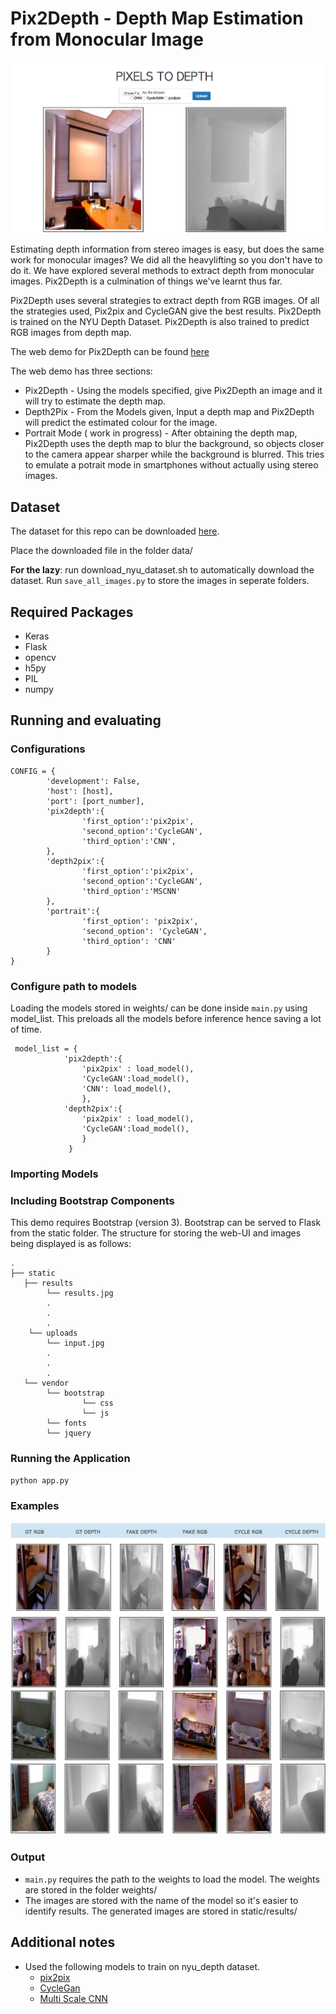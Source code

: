 # Pix2Depth - Depth Map Estimation from Monocular Image

<div style="text-align:center"><img src ="images_readme/landing.png" /></div>

Estimating depth information from stereo images is easy, but does the same work for monocular images?
We did all the heavylifting so you don't have to do it. We have explored several methods to extract depth from monocular images. Pix2Depth is a culmination of things we've learnt thus far.

Pix2Depth uses several strategies to extract depth from RGB images. Of all the strategies used, Pix2pix and CycleGAN give the best results. Pix2Depth is trained on the NYU Depth Dataset. Pix2Depth is also trained to predict RGB images from depth map.

The web demo for Pix2Depth can be found [here](http://128.143.63.199:8010/)

The web demo has three sections:
* Pix2Depth - Using the models specified, give Pix2Depth an image and it will try to estimate the depth map.
* Depth2Pix - From the Models given, Input a depth map and Pix2Depth will predict the estimated colour for the image.
* Portrait Mode ( work in progress) - After obtaining the depth map, Pix2Depth uses the depth map to blur the background, so objects closer to the camera appear sharper while the background is blurred. This tries to emulate a potrait mode in smartphones without actually using stereo images.


## Dataset
The dataset for this repo can be downloaded [here](https://cs.nyu.edu/~silberman/datasets/nyu_depth_v2.html).

Place the downloaded file in the folder data/

**For the lazy**: run download_nyu_dataset.sh to automatically download the dataset. Run  `save_all_images.py` to store the images in seperate folders.

## Required Packages
* Keras
* Flask
* opencv
* h5py
* PIL
* numpy

## Running and evaluating

### Configurations
```
CONFIG = {
        'development': False,
        'host': [host],
        'port': [port_number],
        'pix2depth':{
                'first_option':'pix2pix',
                'second_option':'CycleGAN',
                'third_option':'CNN',
        },
        'depth2pix':{
                'first_option':'pix2pix',
                'second_option':'CycleGAN',
                'third_option':'MSCNN'
        },
        'portrait':{
                'first_option': 'pix2pix',
                'second_option': 'CycleGAN',
                'third_option': 'CNN'
        }
}

```

### Configure path to models

Loading the models stored in weights/ can be done inside `main.py` using model_list. This preloads all the models before inference hence saving a lot of time.

```
 model_list = {  
            'pix2depth':{ 
                'pix2pix' : load_model(),
                'CycleGAN':load_model(),
                'CNN': load_model(),
                },
            'depth2pix':{ 
                'pix2pix' : load_model(),
                'CycleGAN':load_model(),
                }
             }
```


### Importing Models


### Including Bootstrap Components

This demo requires Bootstrap (version 3). Bootstrap can be served to Flask from the static folder. The structure for storing the web-UI and images being displayed is as follows:

```
.
├── static
   ├── results
        └── results.jpg
        .
        .
        .
    └── uploads
        └── input.jpg
        .
        .
        .
   └── vendor
        └── bootstrap
                └── css
                └── js
        └── fonts
        └── jquery
```

### Running the Application

`python app.py`

### Examples
<div style="text-align:center"><img src ="images_readme/first_example.png" /></div>
<div style="text-align:center"><img src ="images_readme/second_example.png" /></div>
<div style="text-align:center"><img src ="images_readme/third_example.png" /></div>
<div style="text-align:center"><img src ="images_readme/fourth_example.png" /></div>


### Output
- `main.py` requires the path to the weights to load the model. The weights are stored in the folder weights/
- The images are stored with the name of the model so it's easier to identify results. The generated images are stored in static/results/ 

## Additional notes
* Used the following models to train on nyu_depth dataset.
    * [pix2pix](https://github.com/phillipi/pix2pix)
    * [CycleGan](https://github.com/junyanz/CycleGAN)
    * [Multi Scale CNN](https://github.com/alexhagiopol/multiscale-CNN-classifier)

